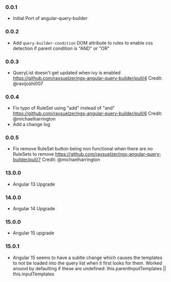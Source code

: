 ### 0.0.1
  - Initial Port of   angular-query-builder
### 0.0.2
- Add `query-builder-condition` DOM attribute to rules to enable css detection if parent condition is "AND" or "OR"
### 0.0.3
- QueryList doesn't get updated when ivy is enabled  https://github.com/raysuelzer/ngx-angular-query-builder/pull/4
Credit: @ravijoshi007
### 0.0.4
- Fix typo of RuleSet using "add" instead of "and" https://github.com/raysuelzer/ngx-angular-query-builder/pull/6  Credit: @michaelharrington
- Add a change log
### 0.0.5
- Fix remove RuleSet button being non functional when there are no RuleSets to remove https://github.com/raysuelzer/ngx-angular-query-builder/pull/7 Credit: @michaelharrington

### 13.0.0
- Angular 13 Upgrade
### 14.0.0
- Angular 14 Upgrade
### 15.0.0
 - Angular 15 upgrade
 ### 15.0.1
 - Angular 15 seems to have a subtle change which causes the templates to not be loaded into the query list when it first looks for them. Worked around by defaulting if these are undefined: this.parentInputTemplates || this.inputTemplates
